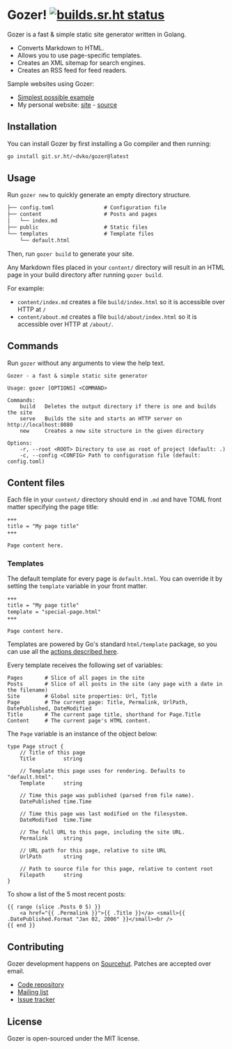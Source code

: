 # Gozer! [![builds.sr.ht status](https://builds.sr.ht/~dvko/gozer.svg)](https://builds.sr.ht/~dvko/gozer?)

Gozer is a fast & simple static site generator written in Golang.

- Converts Markdown to HTML.
- Allows you to use page-specific templates.
- Creates an XML sitemap for search engines.
- Creates an RSS feed for feed readers.

Sample websites using Gozer:

- [Simplest possible example](example/)
- My personal website: [site](https://www.dannyvankooten.com/) - [source](https://git.sr.ht/~dvko/dannyvankooten.com)


## Installation

You can install Gozer by first installing a Go compiler and then running:

```sh
go install git.sr.ht/~dvko/gozer@latest
```

## Usage

Run `gozer new` to quickly generate an empty directory structure.

```txt
├── config.toml                # Configuration file
├── content                    # Posts and pages
│   └── index.md
├── public                     # Static files
└── templates                  # Template files
    └── default.html
```

Then, run `gozer build` to generate your site.

Any Markdown files placed in your `content/` directory will result in an HTML page in your build directory after running `gozer build`.

For example:

- `content/index.md` creates a file `build/index.html` so it is accessible over HTTP at `/`
- `content/about.md` creates a file `build/about/index.html` so it is accessible over HTTP at `/about/`.


## Commands

Run `gozer` without any arguments to view the help text.

```
Gozer - a fast & simple static site generator

Usage: gozer [OPTIONS] <COMMAND>

Commands:
    build   Deletes the output directory if there is one and builds the site
    serve   Builds the site and starts an HTTP server on http://localhost:8080
    new     Creates a new site structure in the given directory

Options:
    -r, --root <ROOT> Directory to use as root of project (default: .)
    -c, --config <CONFIG> Path to configuration file (default: config.toml)
```

## Content files

Each file in your `content/` directory should end in `.md` and have TOML front matter specifying the page title:

```md
+++
title = "My page title"
+++

Page content here.
```

### Templates
The default template for every page is `default.html`. You can override it by setting the `template` variable in your front matter.

```md
+++
title = "My page title"
template = "special-page.html"
+++

Page content here.
```

Templates are powered by Go's standard `html/template` package, so you can use all the [actions described here](https://pkg.go.dev/text/template#hdr-Actions).

Every template receives the following set of variables:

```
Pages       # Slice of all pages in the site
Posts       # Slice of all posts in the site (any page with a date in the filename)
Site        # Global site properties: Url, Title
Page        # The current page: Title, Permalink, UrlPath, DatePublished, DateModified
Title       # The current page title, shorthand for Page.Title
Content     # The current page's HTML content.
```

The `Page` variable is an instance of the object below:

```
type Page struct {
    // Title of this page
    Title         string

    // Template this page uses for rendering. Defaults to "default.html".
    Template      string

    // Time this page was published (parsed from file name).
    DatePublished time.Time

    // Time this page was last modified on the filesystem.
    DateModified  time.Time

    // The full URL to this page, including the site URL.
    Permalink     string

    // URL path for this page, relative to site URL
    UrlPath       string

    // Path to source file for this page, relative to content root
    Filepath      string
}
```

To show a list of the 5 most recent posts:

```gotemplate
{{ range (slice .Posts 0 5) }}
    <a href="{{ .Permalink }}">{{ .Title }}</a> <small>{{ .DatePublished.Format "Jan 02, 2006" }}</small><br />
{{ end }}
```

## Contributing

Gozer development happens on [Sourcehut](https://sr.ht/). Patches are accepted over email.

- [Code repository](https://git.sr.ht/~dvko/gozer)
- [Mailing list](https://lists.sr.ht/~dvko/gozer-devel)
- [Issue tracker](https://todo.sr.ht/~dvko/gozer-issues)

## License

Gozer is open-sourced under the MIT license.
